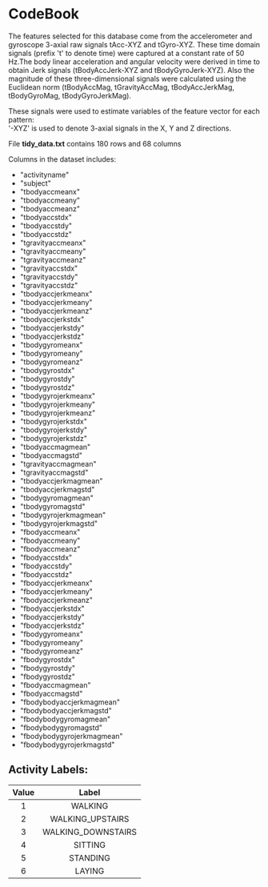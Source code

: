 # CodeBook

The features selected for this database come from the accelerometer and gyroscope 3-axial raw signals tAcc-XYZ and tGyro-XYZ. These time domain signals (prefix 't' to denote time) were captured at a constant rate of 50 Hz.The body linear acceleration and angular velocity were derived in time to obtain Jerk signals (tBodyAccJerk-XYZ and tBodyGyroJerk-XYZ). Also the magnitude of these three-dimensional signals were calculated using the Euclidean norm (tBodyAccMag, tGravityAccMag, tBodyAccJerkMag, tBodyGyroMag, tBodyGyroJerkMag).

These signals were used to estimate variables of the feature vector for each pattern:  
'-XYZ' is used to denote 3-axial signals in the X, Y and Z directions.

File **tidy_data.txt** contains 180 rows and 68 columns

Columns in the dataset includes:

* "activityname"             
* "subject"                 
* "tbodyaccmeanx"            
* "tbodyaccmeany"           
* "tbodyaccmeanz"            
* "tbodyaccstdx"            
* "tbodyaccstdy"             
* "tbodyaccstdz"            
* "tgravityaccmeanx"         
* "tgravityaccmeany"        
* "tgravityaccmeanz"         
* "tgravityaccstdx"         
* "tgravityaccstdy"          
* "tgravityaccstdz"         
* "tbodyaccjerkmeanx"        
* "tbodyaccjerkmeany"       
* "tbodyaccjerkmeanz"        
* "tbodyaccjerkstdx"        
* "tbodyaccjerkstdy"         
* "tbodyaccjerkstdz"        
* "tbodygyromeanx"           
* "tbodygyromeany"          
* "tbodygyromeanz"           
* "tbodygyrostdx"           
* "tbodygyrostdy"            
* "tbodygyrostdz"           
* "tbodygyrojerkmeanx"       
* "tbodygyrojerkmeany"      
* "tbodygyrojerkmeanz"       
* "tbodygyrojerkstdx"       
* "tbodygyrojerkstdy"        
* "tbodygyrojerkstdz"       
* "tbodyaccmagmean"          
* "tbodyaccmagstd"          
* "tgravityaccmagmean"       
* "tgravityaccmagstd"       
* "tbodyaccjerkmagmean"      
* "tbodyaccjerkmagstd"      
* "tbodygyromagmean"         
* "tbodygyromagstd"         
* "tbodygyrojerkmagmean"     
* "tbodygyrojerkmagstd"     
* "fbodyaccmeanx"            
* "fbodyaccmeany"           
* "fbodyaccmeanz"            
* "fbodyaccstdx"            
* "fbodyaccstdy"             
* "fbodyaccstdz"            
* "fbodyaccjerkmeanx"        
* "fbodyaccjerkmeany"       
* "fbodyaccjerkmeanz"        
* "fbodyaccjerkstdx"        
* "fbodyaccjerkstdy"         
* "fbodyaccjerkstdz"        
* "fbodygyromeanx"           
* "fbodygyromeany"          
* "fbodygyromeanz"           
* "fbodygyrostdx"           
* "fbodygyrostdy"            
* "fbodygyrostdz"           
* "fbodyaccmagmean"          
* "fbodyaccmagstd"          
* "fbodybodyaccjerkmagmean"  
* "fbodybodyaccjerkmagstd"  
* "fbodybodygyromagmean"     
* "fbodybodygyromagstd"     
* "fbodybodygyrojerkmagmean" 
* "fbodybodygyrojerkmagstd" 

## Activity Labels:
| Value |        Label       |
| :---: |  :---------------: |
|   1   |       WALKING      |
|   2   |  WALKING_UPSTAIRS  |
|   3   | WALKING_DOWNSTAIRS |
|   4   |       SITTING      |
|   5   |       STANDING     |
|   6   |       LAYING       |
